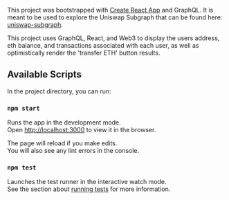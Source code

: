 This project was bootstrapped with [Create React App](https://github.com/facebook/create-react-app) and GraphQL. 
It is meant to be used to explore the Uniswap Subgraph that can be found here: [uniswap-subgraph](https://thegraph.com/explorer/subgraph/graphprotocol/uniswap). 

This project uses GraphQL, React, and Web3 to display the users address, eth balance, and transactions associated with each user, as well as optimistically render the 'transfer ETH' button results. 

## Available Scripts

In the project directory, you can run:

### `npm start`

Runs the app in the development mode.<br>
Open [http://localhost:3000](http://localhost:3000) to view it in the browser.

The page will reload if you make edits.<br>
You will also see any lint errors in the console.

### `npm test`

Launches the test runner in the interactive watch mode.<br>
See the section about [running tests](https://facebook.github.io/create-react-app/docs/running-tests) for more information.

